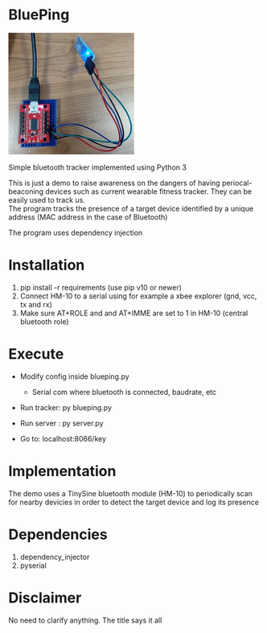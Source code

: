 # BluePing

![HM-10 module connected to a PC](./hm-10.jpg)


Simple bluetooth tracker implemented using Python 3

This is just a demo to raise awareness on the dangers of having periocal-beaconing devices such as current wearable fitness tracker. 
They can be easily used to track us.  
The program tracks the presence of a target device identified by a unique address (MAC address in the case of Bluetooth) 

The program uses dependency injection

# Installation

1. pip install -r requirements (use pip v10 or newer)
2. Connect HM-10 to a serial using for example a xbee explorer (gnd, vcc, tx and rx)
3. Make sure AT+ROLE and and AT+IMME are set to 1 in HM-10 (central bluetooth role)

# Execute

* Modify config inside blueping.py
    * Serial com where bluetooth is connected, baudrate, etc

* Run tracker: py blueping.py

* Run server : py server.py

* Go to: localhost:8066/key


# Implementation

The demo uses a TinySine bluetooth module (HM-10) to periodically scan for nearby devicies in order to detect the target device and log its presence


# Dependencies

1. dependency_injector
2. pyserial

# Disclaimer

 No need to clarify anything. The title says it all
